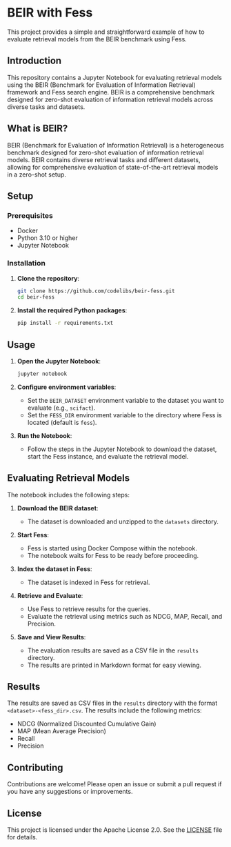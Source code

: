 # BEIR with Fess

This project provides a simple and straightforward example of how to evaluate retrieval models from the BEIR benchmark using Fess.

## Introduction

This repository contains a Jupyter Notebook for evaluating retrieval models using the BEIR (Benchmark for Evaluation of Information Retrieval) framework and Fess search engine. BEIR is a comprehensive benchmark designed for zero-shot evaluation of information retrieval models across diverse tasks and datasets.

## What is BEIR?

BEIR (Benchmark for Evaluation of Information Retrieval) is a heterogeneous benchmark designed for zero-shot evaluation of information retrieval models. BEIR contains diverse retrieval tasks and different datasets, allowing for comprehensive evaluation of state-of-the-art retrieval models in a zero-shot setup.

## Setup

### Prerequisites

- Docker
- Python 3.10 or higher
- Jupyter Notebook

### Installation

1. **Clone the repository**:
    ```sh
    git clone https://github.com/codelibs/beir-fess.git
    cd beir-fess
    ```

2. **Install the required Python packages**:
    ```sh
    pip install -r requirements.txt
    ```

## Usage

1. **Open the Jupyter Notebook**:
    ```sh
    jupyter notebook
    ```

2. **Configure environment variables**:
    - Set the `BEIR_DATASET` environment variable to the dataset you want to evaluate (e.g., `scifact`).
    - Set the `FESS_DIR` environment variable to the directory where Fess is located (default is `fess`).

3. **Run the Notebook**:
    - Follow the steps in the Jupyter Notebook to download the dataset, start the Fess instance, and evaluate the retrieval model.

## Evaluating Retrieval Models

The notebook includes the following steps:

1. **Download the BEIR dataset**:
    - The dataset is downloaded and unzipped to the `datasets` directory.

2. **Start Fess**:
    - Fess is started using Docker Compose within the notebook.
    - The notebook waits for Fess to be ready before proceeding.

3. **Index the dataset in Fess**:
    - The dataset is indexed in Fess for retrieval.

4. **Retrieve and Evaluate**:
    - Use Fess to retrieve results for the queries.
    - Evaluate the retrieval using metrics such as NDCG, MAP, Recall, and Precision.

5. **Save and View Results**:
    - The evaluation results are saved as a CSV file in the `results` directory.
    - The results are printed in Markdown format for easy viewing.

## Results

The results are saved as CSV files in the `results` directory with the format `<dataset>-<fess_dir>.csv`. The results include the following metrics:

- NDCG (Normalized Discounted Cumulative Gain)
- MAP (Mean Average Precision)
- Recall
- Precision

## Contributing

Contributions are welcome! Please open an issue or submit a pull request if you have any suggestions or improvements.

## License

This project is licensed under the Apache License 2.0. See the [LICENSE](LICENSE) file for details.

